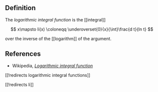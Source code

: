 
## Definition

The _logarithmic integral function_ is the [[integral]]

$$
  x\mapsto li(x) \coloneqq \underoverset{0}{x}{\int}\frac{d t}{ln t}
$$ 

over the inverse of the [[logarithm]] of the argument.


## References

* Wikipedia, _[Logarithmic integral function](http://en.wikipedia.org/wiki/Logarithmic_integral_function)_


[[!redirects logarithmic integral functions]]

[[!redirects li]]